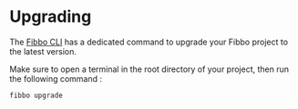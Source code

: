 # Upgrading

The [Fibbo CLI](https://github.com/fibbojs/cli) has a dedicated command to upgrade your Fibbo project to the latest version.

Make sure to open a terminal in the root directory of your project, then run the following command :

```bash
fibbo upgrade
```
